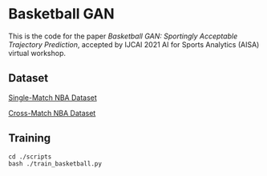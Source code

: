 # Basketball GAN

This is the code for the paper *Basketball GAN: Sportingly Acceptable Trajectory Prediction*, accepted by IJCAI 2021 AI for Sports Analytics (AISA) virtual workshop.

## Dataset
[Single-Match NBA Dataset](https://drive.google.com/file/d/1ruqdAjNFnOd4J-q_uWY-fENM34AX5qeB/view?usp=sharing)

[Cross-Match NBA Dataset](https://drive.google.com/file/d/1YInxGhHCnNSbIaPD62BkfgMmfErpJG8J/view?usp=sharing)
## Training
```shell
cd ./scripts
bash ./train_basketball.py
```